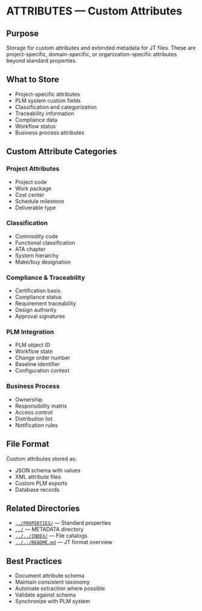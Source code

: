 # ATTRIBUTES — Custom Attributes

## Purpose

Storage for custom attributes and extended metadata for JT files. These are project-specific, domain-specific, or organization-specific attributes beyond standard properties.

## What to Store

- Project-specific attributes
- PLM system custom fields
- Classification and categorization
- Traceability information
- Compliance data
- Workflow status
- Business process attributes

## Custom Attribute Categories

### Project Attributes
- Project code
- Work package
- Cost center
- Schedule milestone
- Deliverable type

### Classification
- Commodity code
- Functional classification
- ATA chapter
- System hierarchy
- Make/buy designation

### Compliance & Traceability
- Certification basis
- Compliance status
- Requirement traceability
- Design authority
- Approval signatures

### PLM Integration
- PLM object ID
- Workflow state
- Change order number
- Baseline identifier
- Configuration context

### Business Process
- Ownership
- Responsibility matrix
- Access control
- Distribution list
- Notification rules

## File Format

Custom attributes stored as:
- JSON schema with values
- XML attribute files
- Custom PLM exports
- Database records

## Related Directories

- [`../PROPERTIES/`](../PROPERTIES/) — Standard properties
- [`../`](../) — METADATA directory
- [`../../INDEX/`](../../INDEX/) — File catalogs
- [`../../README.md`](../../README.md) — JT format overview

## Best Practices

- Document attribute schema
- Maintain consistent taxonomy
- Automate extraction where possible
- Validate against schema
- Synchronize with PLM system
